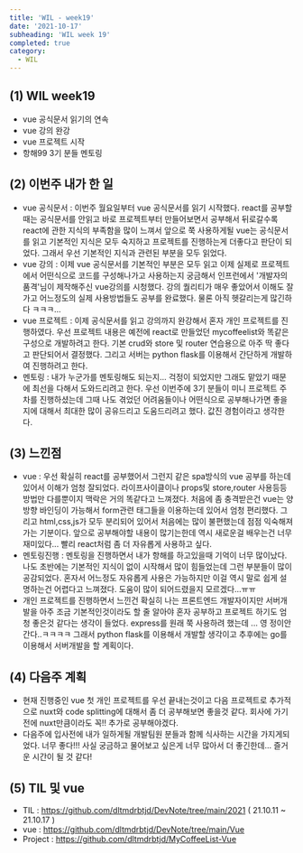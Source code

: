 ```yaml
---
title: 'WIL - week19'
date: '2021-10-17'
subheading: 'WIL week 19'
completed: true
category:
  - WIL
---
```


## (1) WIL week19

- vue 공식문서 읽기의 연속
- vue 강의 완강
- vue 프로젝트 시작
- 항해99 3기 분들 멘토링

## (2) 이번주 내가 한 일

- vue 공식문서 : 이번주 월요일부터 vue 공식문서를 읽기 시작했다. react를 공부할때는 공식문서를 안읽고 바로 프로젝트부터 만들어보면서 공부해서 뒤로갈수록 react에 관한 지식의 부족함을 많이 느껴서 앞으로 쭉 사용하게될 vue는 공식문서를 읽고 기본적인 지식은 모두 숙지하고 프로젝트를 진행하는게 더좋다고 판단이 되었다. 그래서 우선 기본적인 지식과 관련된 부분을 모두 읽었다.
- vue 강의 : 이제 vue 공식문서를 기본적인 부분은 모두 읽고 이제 실제로 프로젝트에서 어떤식으로 코드를 구성해나가고 사용하는지 궁금해서 인프런에서 '개발자의 품격'님이 제작해주신 vue강의를 시청했다. 강의 퀄리티가 매우 좋았어서 이해도 잘가고 어느정도의 실제 사용방법들도 공부를 완료했다. 물론 아직 헷갈리는게 많긴하다 ㅋㅋㅋ...
- vue 프로젝트 : 이제 공식문서를 읽고 강의까지 완강해서 혼자 개인 프로젝트를 진행하였다. 우선 프로젝트 내용은 예전에 react로 만들었던 mycoffeelist와 똑같은 구성으로 개발하려고 한다. 기본 crud와 store 및 router 연습용으로 아주 딱 좋다고 판단되어서 결정했다. 그리고 서버는 python flask를 이용해서 간단하게 개발하여 진행하려고 한다.
- 멘토링 : 내가 누군가를 멘토링해도 되는지... 걱정이 되었지만 그래도 맡았기 때문에 최선을 다해서 도와드리려고 한다. 우선 이번주에 3기 분들이 미니 프로젝트 주차를 진행하셨는데 그때 나도 겪었던 어려움들이나 어떤식으로 공부해나가면 좋을지에 대해서 최대한 많이 공유드리고 도움드리려고 했다. 값진 경험이라고 생각한다.

## (3) 느낀점

- vue : 우선 확실히 react를 공부했어서 그런지 같은 spa방식의 vue 공부를 하는데 있어서 이해가 엄청 잘되었다. 라이프사이클이나 props및 store,router 사용등등 방법만 다를뿐이지 맥락은 거의 똑같다고 느껴졌다. 처음에 좀 충격받은건 vue는 양방향 바인딩이 가능해서 form관련 태그들을 이용하는데 있어서 엄청 편리했다. 그리고 html,css,js가 모두 분리되어 있어서 처음에는 많이 불편했는데 점점 익숙해져가는 기분이다. 앞으로 공부해야할 내용이 많기는한데 역시 새로운걸 배우는건 너무 재미있다... 빨리 react처럼 좀 더 자유롭게 사용하고 싶다.
- 멘토링진행 : 멘토링을 진행하면서 내가 항해를 하고있을때 기억이 너무 많이났다. 나도 초반에는 기본적인 지식이 없이 시작해서 많이 힘들었는데 그런 부분들이 많이 공감되었다. 혼자서 어느정도 자유롭게 사용은 가능하지만 이걸 역시 말로 쉽게 설명하는건 어렵다고 느껴졌다. 도움이 많이 되어드렸을지 모르겠다...ㅠㅠ
- 개인 프로젝트를 진행하면서 느낀건 확실히 나는 프론트엔드 개발자이지만 서버개발을 아주 조금 기본적인것이라도 할 줄 알아야 혼자 공부하고 프로젝트 하기도 엄청 좋은것 같다는 생각이 들었다. express를 원래 쭉 사용하려 했는데 ... 영 정이안간다..ㅋㅋㅋㅋ 그래서 python flask를 이용해서 개발할 생각이고 추후에는 go를 이용해서 서버개발을 할 계획이다.

## (4) 다음주 계획

- 현재 진행중인 vue 첫 개인 프로젝트를 우선 끝내는것이고 다음 프로젝트로 추가적으로 nuxt와 code splitting에 대해서 좀 더 공부해보면 좋을것 같다. 회사에 가기전에 nuxt만큼이라도 꼭!! 추가로 공부해야겠다.
- 다음주에 입사전에 내가 일하게될 개발팀원 분들과 함께 식사하는 시간을 가지게되었다. 너무 좋다!!! 사실 궁금하고 물어보고 싶은게 너무 많아서 더 좋긴한데... 즐거운 시간이 될 것 같다!

## (5) TIL 및 vue

- TIL : https://github.com/dltmdrbtjd/DevNote/tree/main/2021 ( 21.10.11 ~ 21.10.17 )
- vue : https://github.com/dltmdrbtjd/DevNote/tree/main/Vue
- Project : https://github.com/dltmdrbtjd/MyCoffeeList-Vue
